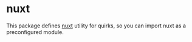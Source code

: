 # nuxt

This package defines [nuxt](https://nuxt.com/) utility for quirks, so you can import nuxt as a preconfigured module.